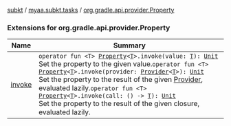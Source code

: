 [subkt](../../index.md) / [myaa.subkt.tasks](../index.md) / [org.gradle.api.provider.Property](./index.md)

### Extensions for org.gradle.api.provider.Property

| Name | Summary |
|---|---|
| [invoke](invoke.md) | `operator fun <T> `[`Property`](https://docs.gradle.org/current/javadoc/org/gradle/api/provider/Property.html)`<`[`T`](invoke.md#T)`>.invoke(value: `[`T`](invoke.md#T)`): `[`Unit`](https://kotlinlang.org/api/latest/jvm/stdlib/kotlin/-unit/index.html)<br>Set the property to the given value.`operator fun <T> `[`Property`](https://docs.gradle.org/current/javadoc/org/gradle/api/provider/Property.html)`<`[`T`](invoke.md#T)`>.invoke(provider: `[`Provider`](https://docs.gradle.org/current/javadoc/org/gradle/api/provider/Provider.html)`<`[`T`](invoke.md#T)`>): `[`Unit`](https://kotlinlang.org/api/latest/jvm/stdlib/kotlin/-unit/index.html)<br>Set the property to the result of the given [Provider](https://docs.gradle.org/current/javadoc/org/gradle/api/provider/Provider.html), evaluated lazily.`operator fun <T> `[`Property`](https://docs.gradle.org/current/javadoc/org/gradle/api/provider/Property.html)`<`[`T`](invoke.md#T)`>.invoke(call: () -> `[`T`](invoke.md#T)`): `[`Unit`](https://kotlinlang.org/api/latest/jvm/stdlib/kotlin/-unit/index.html)<br>Set the property to the result of the given closure, evaluated lazily. |
